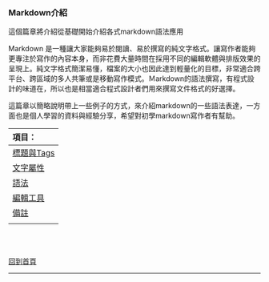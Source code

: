 ### Markdown介紹

這個篇章將介紹從基礎開始介紹各式markdown語法應用

Markdown 是一種讓大家能夠易於閱讀、易於撰寫的純文字格式。讓寫作者能夠更專注於寫作的內容本身，而非花費大量時間在採用不同的編輯軟體與排版效果的呈現上。純文字格式簡潔易懂，檔案的大小也因此達到輕量化的目標，非常適合跨平台、跨區域的多人共筆或是移動寫作模式。Ｍarkdown的語法撰寫，有程式設計的味道在，所以也是相當適合程式設計者們用來撰寫文件格式的好選擇。

這篇章以簡略說明帶上一些例子的方式，來介紹markdown的一些語法表達，一方面也是個人學習的資料與經驗分享，希望對初學markdown寫作者有幫助。



| 項目：       |
| :---------------------------- |
| [標題與Tags](title.md) |
| [文字屬性](font.md) |
| [語法](grammar.md) |
| [編輯工具](toolintro.md) |
| [備註](note.md) |
|  |

<br>

<br>



[回到首頁](../index.md)

---

